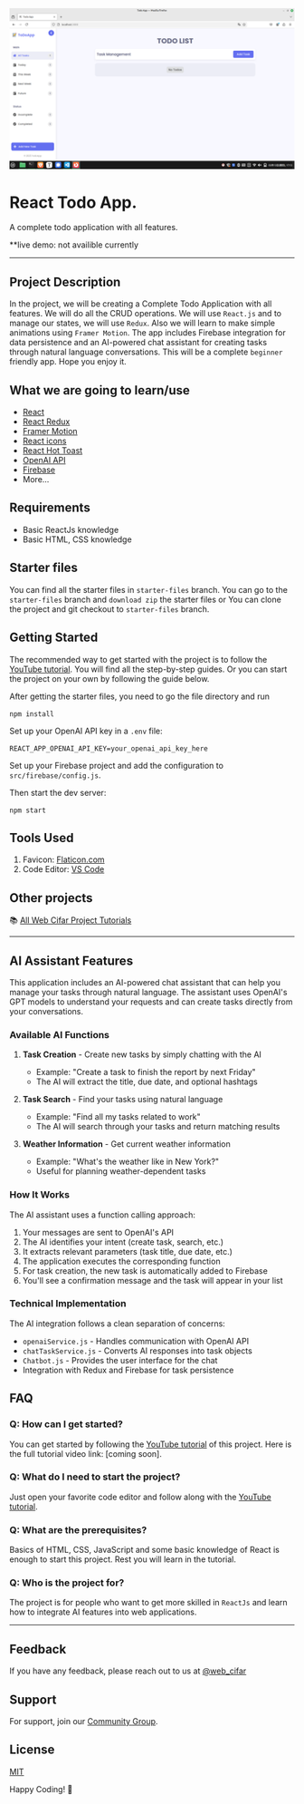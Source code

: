 ![React Todo App](./banner.png)

# React Todo App.

A complete todo application with all features.

\*\*live demo: not availible currently

---

## Project Description

In the project, we will be creating a Complete Todo Application with all features. We will do all the CRUD operations. We will use `React.js` and to manage our states, we will use `Redux`. Also we will learn to make simple animations using `Framer Motion`. The app includes Firebase integration for data persistence and an AI-powered chat assistant for creating tasks through natural language conversations. This will be a complete `beginner` friendly app. Hope you enjoy it.

## What we are going to learn/use

- [React](https://reactjs.org/)
- [React Redux](https://redux.js.org/)
- [Framer Motion](https://framer.com/motion/)
- [React icons](https://react-icons.netlify.com/)
- [React Hot Toast](https://react-hot-toast.com/)
- [OpenAI API](https://openai.com/)
- [Firebase](https://firebase.google.com/)
- More...

## Requirements

- Basic ReactJs knowledge
- Basic HTML, CSS knowledge

## Starter files

You can find all the starter files in `starter-files` branch. You can go to the `starter-files` branch and `download zip` the starter files or You can clone the project and git checkout to `starter-files` branch.

## Getting Started

The recommended way to get started with the project is to follow the [YouTube tutorial](https://youtu.be/W0Uf_xu350k). You will find all the step-by-step guides. Or you can start the project on your own by following the guide below.

After getting the starter files, you need to go the file directory and run

```shell
npm install
```

Set up your OpenAI API key in a `.env` file:

```
REACT_APP_OPENAI_API_KEY=your_openai_api_key_here
```

Set up your Firebase project and add the configuration to `src/firebase/config.js`.

Then start the dev server:

```shell
npm start
```

## Tools Used

1. Favicon: [Flaticon.com](https://www.flaticon.com/)
1. Code Editor: [VS Code](https://code.visualstudio.com/)

## Other projects

📚 [All Web Cifar Project Tutorials](https://github.com/ShaifArfan/wc-project-tutorials)

---

## AI Assistant Features

This application includes an AI-powered chat assistant that can help you manage your tasks through natural language. The assistant uses OpenAI's GPT models to understand your requests and can create tasks directly from your conversations.

### Available AI Functions

1. **Task Creation** - Create new tasks by simply chatting with the AI
   - Example: "Create a task to finish the report by next Friday"
   - The AI will extract the title, due date, and optional hashtags

2. **Task Search** - Find your tasks using natural language
   - Example: "Find all my tasks related to work"
   - The AI will search through your tasks and return matching results

3. **Weather Information** - Get current weather information
   - Example: "What's the weather like in New York?"
   - Useful for planning weather-dependent tasks

### How It Works

The AI assistant uses a function calling approach:

1. Your messages are sent to OpenAI's API
2. The AI identifies your intent (create task, search, etc.)
3. It extracts relevant parameters (task title, due date, etc.)
4. The application executes the corresponding function
5. For task creation, the new task is automatically added to Firebase
6. You'll see a confirmation message and the task will appear in your list

### Technical Implementation

The AI integration follows a clean separation of concerns:
- `openaiService.js` - Handles communication with OpenAI API
- `chatTaskService.js` - Converts AI responses into task objects
- `Chatbot.js` - Provides the user interface for the chat
- Integration with Redux and Firebase for task persistence

## FAQ

### Q: How can I get started?

You can get started by following the [YouTube tutorial](https://youtu.be/W0Uf_xu350k) of this project. Here is the full tutorial video link: [coming soon].

### Q: What do I need to start the project?

Just open your favorite code editor and follow along with the [YouTube tutorial](https://youtu.be/W0Uf_xu350k).

### Q: What are the prerequisites?

Basics of HTML, CSS, JavaScript and some basic knowledge of React is enough to start this project. Rest you will learn in the tutorial.

### Q: Who is the project for?

The project is for people who want to get more skilled in `ReactJs` and learn how to integrate AI features into web applications.

---

## Feedback

If you have any feedback, please reach out to us at [@web_cifar](http://instagram.com/web_cifar)

## Support

For support, join our [Community Group](http://facebook.com/groups/webcifar).

## License

[MIT](https://choosealicense.com/licenses/mit/)

Happy Coding! 🚀
